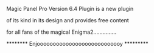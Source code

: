 Magic Panel Pro Version 6.4 Plugin is a new plugin 

of its kind in its design and provides free content

for all fans of the magical Enigma2...............

 ******** Enjooooooooooooooooooooooooooy *********
